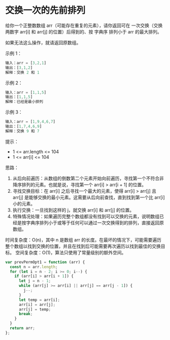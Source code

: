 # 交换一次的先前排列

给你一个正整数数组 arr（可能存在重复的元素），请你返回可在 一次交换（交换两数字 arr[i] 和 arr[j] 的位置）后得到的、按
字典序
排列小于 arr 的最大排列。

如果无法这么操作，就请返回原数组。

示例 1：

```js
输入：arr = [3,2,1]
输出：[3,1,2]
解释：交换 2 和 1
```

示例 2：

```js
输入：arr = [1,1,5]
输出：[1,1,5]
解释：已经是最小排列
```

示例 3：

```js
输入：arr = [1,9,4,6,7]
输出：[1,7,4,6,9]
解释：交换 9 和 7
```

提示：

- 1 <= arr.length <= 104
- 1 <= arr[i] <= 104

思路：

1. 从后向前遍历：从数组的倒数第二个元素开始向前遍历，寻找第一个不符合非降序排列的元素。也就是说，寻找第一个 arr[i] > arr[i + 1] 的位置。
2. 寻找交换目标：在 arr[i] 之后寻找一个最大的元素，使得 arr[i] > arr[j] 且 arr[j] 是能够交换的最小元素。这需要从后向前查找，直到找到第一个比 arr[i] 小的元素。
3. 执行交换：一旦找到这样的 j，就交换 arr[i] 和 arr[j] 的位置。
4. 特殊情况处理：如果遍历完整个数组都没有找到可以交换的元素，说明数组已经是按字典序排列小于或等于任何可以通过一次交换得到的排列，直接返回原数组。

时间复杂度：O(n)，其中 n 是数组 arr 的长度。在最坏的情况下，可能需要遍历整个数组以找到交换的位置，并且在找到后可能需要再次遍历以找到最佳的交换目标。
空间复杂度：O(1)，算法只使用了常量级别的额外空间。

```js
var prevPermOpt1 = function (arr) {
  const n = arr.length;
  for (let i = n - 2; i >= 0; i--) {
    if (arr[i] > arr[i + 1]) {
      let j = n - 1;
      while (arr[j] >= arr[i] || arr[j] == arr[j - 1]) {
        j--;
      }
      let temp = arr[i];
      arr[i] = arr[j];
      arr[j] = temp;
      break;
    }
  }
  return arr;
};
```
